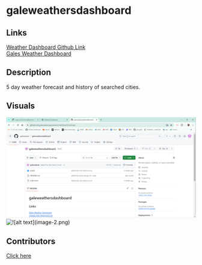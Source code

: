 # galeweathersdashboard

## Links

<a href= 'https://github.com/galessalazar/galeweathersdashboard'>Weather Dashboard Github Link</a><br>
<a href= 'https://galessalazar.github.io/galeweathersdashboard/'>Gales Weather Dashboard</a>

## Description

5 day weather forecast and history of searched cities.

## Visuals

<img src='./image-2.png' alt='![alt text](image.png)'/>

<img src='./image-1.png' alt='![alt text](image-2.png)'/>

## Contributors

<a href='https://github.com/galessalazar'>Click here</a>